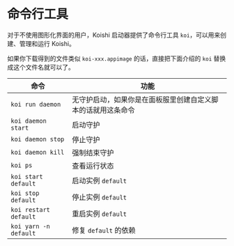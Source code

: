 # 命令行工具

对于不使用图形化界面的用户，Koishi 启动器提供了命令行工具 `koi`，可以用来创建、管理和运行 Koishi。

如果你下载得到的文件类似 `koi-xxx.appimage` 的话，直接把下面介绍的 `koi` 替换成这个文件名就可以了。

| 命令 | 功能 |
| - | - |
| `koi run daemon` | 无守护启动，如果你是在面板服里创建自定义脚本的话就用这条命令 |
| `koi daemon start` | 启动守护 |
| `koi daemon stop` | 停止守护 |
| `koi daemon kill` | 强制结束守护 |
| `koi ps` | 查看运行状态 |
| `koi start default` | 启动实例 `default` |
| `koi stop default` | 停止实例 `default` |
| `koi restart default` | 重启实例 `default` |
| `koi yarn -n default` | 修复 `default` 的依赖 |
